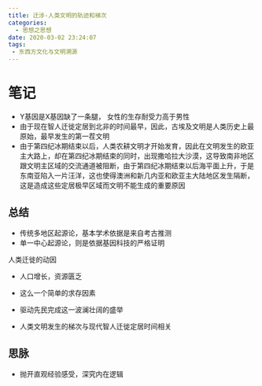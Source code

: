 ```yaml
---
title: 迁涉-人类文明的轨迹和梯次
categories:
  - 思想之思想
date: 2020-03-02 23:24:07
tags:
 - 东西方文化与文明溯源
---
```

# 笔记
- Y基因是X基因缺了一条腿， 女性的生存耐受力高于男性
- 由于现在智人迁徙定居到北非的时间最早，因此，古埃及文明是人类历史上最原始，最早发生的第一茬文明
- 由于第四纪冰期结束以后，人类农耕文明才开始发育，因此在文明发生的欧亚主大路上，却在第四纪冰期结束的同时，出现撒哈拉大沙漠，这导致南非地区跟文明主区域的交流通道被阻断，由于第四纪冰期结束以后海平面上升，于是东南亚陷入一片汪洋，这也使得澳洲和新几内亚和欧亚主大陆地区发生隔断，这是造成这些定居极早区域而文明不能生成的重要原因

## 总结
- 传统多地区起源论，基本学术依据是来自考古推测
- 单一中心起源论，则是依据基因科技的严格证明

人类迁徙的动因
- 人口增长，资源匮乏
- 这么一个简单的求存因素
- 驱动先民完成这一波澜壮阔的盛举

- 人类文明发生的梯次与现代智人迁徙定居时间相关

## 思脉
- 抛开直观经验感受，深究内在逻辑